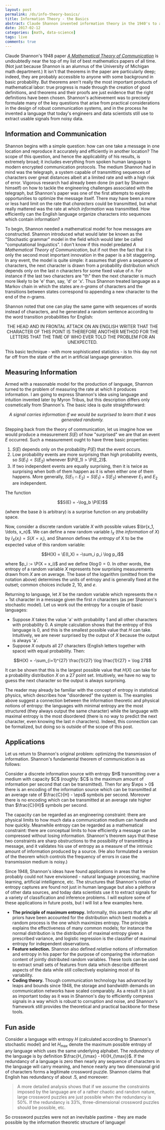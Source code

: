 ```yaml
---
layout: post
permalink: /ds/info-theory-basics/
title: Information Theory - the Basics
abstract: Claude Shannon invented information theory in the 1940's to answer practical questions about the design of communication systems.  Today it is part of the foundation of computational linguistics and machine learning, as well as the theory of dynamical systems and the very idea of computation itself.
date: 2017-02-12
categories: [math, data-science]
tags: live
comments: true
---
```


Claude Shannon's 1948 paper [*A Mathematical Theory of Communication*][1] is undoubtedly near the top of my list of best mathematics papers of all time.  (Not just because Shannon is an alumnus of the University of Michigan math department.)  It isn't that theorems in the paper are particularly deep; indeed, they are probably accessible to anyone with some background in basic probability.  But theorems aren't really the most important products of mathematical labor: true progress is made through the creation of good definitions, and theorems and their proofs are just evidence that the right definitions have been chosen.  Shannon's achievement was to precisely formulate many of the key questions that arise from practical considerations in the design of robust communication systems, and in the process he invented a language that today's engineers and data scientists still use to extract usable signals from noisy data.

## Information and Communication
Shannon begins with a simple question: how can one take a message in one location and reproduce it accurately and efficiently in another location?  The scope of this question, and hence the applicability of his results, is extremely broad; it includes everything from spoken human language to modern encrypted communication protocols.  The medium Shannon had in mind was the telegraph, a system capable of transmitting sequences of characters over great distances albeit at a limited rate and with a high risk of error.  Vigorous research had already been done (in part by Shannon himself) on how to tackle the engineering challenges associated with the telegraph, but Shannon's paper was one of the first attempts to explore opportunities to optimize the message itself.  There may have been a more or less hard limit on the rate that *characters* could be transmitted, but what really mattered was the rate at which *information* was transmitted.  How efficiently can the English language organize characters into sequences which contain information?

To begin, Shannon needed a mathematical model for how messages are constructed.  Shannon introduced what would later be known as the "Stochastic grammar" model in the field which would later be called "computational linguistics".  I don't know if this model predated *A Mathematical Theory of Communication*, but if not then the fact that it is only the second most important innovation in the paper is a bit staggering.  In any event, the model is quite simple: it assumes that given a sequence of characters, the next character is drawn from a probability distribution which depends only on the last $n$ characters for some fixed value of $n$.  For instance if the last two characters are "th" then the next character is much more likely to be 'e' than, say, 'd' or 'x'.  Thus Shannon treated language as a Markov chain in which the states are *$n$-grams* of characters and the transitions between states correspond to appending a new character to the end of the $n$-grams.

Shannon noted that one can play the same game with sequences of words instead of characters, and he generated a random sentence according to the word transition probabilities for English:

<center><p>
THE HEAD AND IN FRONTAL ATTACK ON AN ENGLISH WRITER THAT THE CHARACTER OF THIS POINT IS THEREFORE ANOTHER METHOD FOR THE LETTERS THAT THE TIME OF WHO EVER TOLD THE PROBLEM FOR AN UNEXPECTED.
</p></center>

This basic technique - with more sophisticated statistics - is to this day not far off from the state of the art in artificial language generation.

## Measuring Information
Armed with a reasonable model for the production of language, Shannon turned to the problem of measuring the rate at which it produces information.  I am going to express Shannon's idea using language and intuition invented later by Myron Tribus, but this description differs only cosmetically from Shannon's.  The basic idea is quite straightforward:

<center>
<p><em>A signal carries information if we would be surprised to learn that it was generated randomly.</em></p>
</center>

Stepping back from the theory of communication, let us imagine how we would produce a measurement $S(E)$ of how "surprised" we are that an event $E$ occurred.  Such a measurement ought to have three basic properties:

1. $S(E)$ depends only on the probability $P(E)$ that the event occurs.
2. Low probability events are more surprising than high probability events, so $S(E_1) < S(E_2)$ whenever $\P(E_1) > \P(E_2)$.
3. If two independent events are equally surprising, then it is twice as surprising when both of them happen as it is when either one of them happens.  More generally, $S(E_1 \cap E_2) = S(E_1) + S(E_2)$ whenever $E_1$ and $E_2$ are independent.

<div class="proposition">
The function

$$S(E) = -\log_b \P(E)$$

(where the base $b$ is arbitrary) is a surprise function on any probability space.
</div>

Now, consider a discrete random variable $X$ with possible values $\br{x_1, \ldots, x_n\}$.
We can define a new random variable $I_X$ (the *information* of $X$) by $I_X(x_i) = S(X = x_i)$, and Shannon defines the *entropy* of X to be the expected value of this random variable:

$$H(X) = \E(I_X) = -\sum_i p_i \log p_i$$

where $p_i := \P(X = x_i)$ and we define $0 \log 0 = 0$.  In other words, the entropy of a random variable $X$ represents how surprising measurements drawn from $X$ are on average.  The base of the logarithm (omitted from the notation above) determines the units of entropy and is generally fixed at the outset; common choices include $2$, $10$, and $e$.

Returning to language, let $X$ be the random variable which represents the $n+1$st character in a message given the first $n$ characters (as per Shannon's stochastic model).  Let us work out the entropy for a couple of basic languages:

* Suppose $X$ takes the value 'a' with probability $1$ and all other characters with probability $0$.  A simple calculation shows that the entropy of this language is $0$, and this is the smallest possible value that $H$ can take.  Intuitively, we are never surprised by the output of $X$ because the output is always 'a'.
* Suppose $X$ outputs all 27 characters (English letters together with space) with equal probability.  Then:

$$H(X) = -\sum_{i=1}^{27} \frac{1}{27} \log \frac{1}{27} = \log 27$$

It can be shown that this is the largest possible value that $H(X)$ can take for a probability distribution $X$ on a $27$ point set.  Intuitively, we have no way to guess the next character so the output is always surprising.

The reader may already be familiar with the concept of entropy in statistical physics, which describes how "disordered" the system is.  The examples above suggest a connection between the information theoretic and physical notions of entropy: the languages with minimal entropy are the most structured (they always output the same character) while the language with maximal entropy is the most disordered (there is no way to predict the next character, even knowing the last $n$ characters).  Indeed, this connection can be formalized, but doing so is outside of the scope of this post.

## Applications
Let us return to Shannon's original problem: optimizing the transmission of information.  Shannon's fundamental theorem of communication is as follows:

<div class="theorem">
Consider a discrete information source with entropy $H$ transmitting over a medium with capacity $C$ (roughly: $C$ is the maximum amount of information per second that can be transmitted).  Then for any $\eps > 0$ there is an encoding of the information source which can be transmitted at an average rate of $\frac{C}{H} - \eps$ symbols per second.  Moreover there is no encoding which can be transmitted at an average rate higher than $\frac{C}{H}$ symbols per second.
</div>

The capacity can be regarded as an engineering constraint: there are physical limits to how much data a communication medium can handle and how quickly.  Meanwhile entropy can be regarded as a mathematical constraint: there are conceptual limits to how efficiently a message can be compressed without losing information.  Shannon's theorem says that these two constraints are sharp obstructions to the possibility of transmitting a message, and it validates his use of entropy as a measure of the intrinsic amount of information produced by a source.  (He also formulated a version of the theorem which controls the frequency of errors in case the transmission medium is noisy.)

Since 1948, Shannon's ideas have found applications in areas that he probably could not have envisioned - natural language processing, machine learning, artificial intelligence, etc.  The structures that Shannon's notion of entropy captures are found not just in human language but also a plethora of other data sources, and today data scientists use it to extract signals for a variety of classification and inference problems.  I will explore some of these applications in future posts, but I will list a few examples here.

* **The principle of maximum entropy.** Informally, this asserts that after all priors have been accounted for the distribution which best models a random process is the one which maximizes entropy.  The principle explains the effectiveness of many common models; for instance the normal distribution is the distribution of maximal entropy given a prescribed variance, and logistic regression is the classifier of maximal entropy for independent observations.
* **Feature selection.** Shannon also defined *relative* notions of information and entropy in his paper for the purpose of comparing the information content of jointly distributed random variables.  These tools can be used to extract small sets of features from data which describe different aspects of the data while still collectively explaining most of its variability.
* **Coding theory.** Though communication technology has advanced by leaps and bounds since 1948, the storage and bandwidth demands on communication networks have scaled comparably.  As a result it is just as important today as it was in Shannon's day to efficiently compress signals in a way which is robust to corruption and noise, and Shannon's framework still provides the theoretical and practical backbone for these tools.

## Fun aside
Consider a language with entropy $H$ (calculated according to Shannon's stochastic model) and let $H_{\max}$ denote the maximum possible entropy of any language which uses the same underlying alphabet.  The *redundancy* of the language is by definition $\frac{H_{\max} - H}{H_{\max}}$.  If the redundancy of a language is zero then nearly any sequence of characters in the language will carry meaning, and hence nearly any two dimensional grid of characters forms a legitimate crossword puzzle.  Shannon claims that English has redundancy of about .5, and moreover:

> A more detailed analysis shows that if we assume the constraints imposed by the language are of a rather chaotic and random nature, large crossword puzzles are just possible when the redundancy is 50%. If the redundancy is 33%, three-dimensional crossword puzzles should be possible, etc.

So crossword puzzles were not an inevitable pastime - they are made possible by the information theoretic structure of language!


[1]: http://math.harvard.edu/~ctm/home/text/others/shannon/entropy/entropy.pdf "Shannon's original paper"
